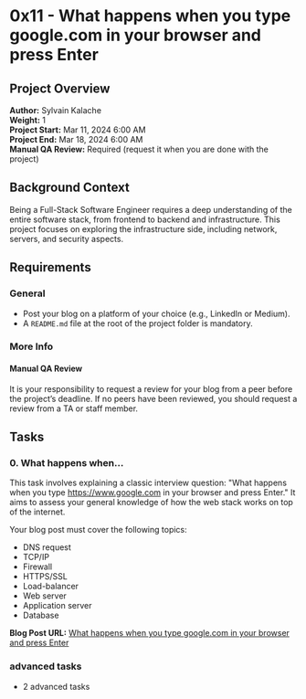 # 0x11 - What happens when you type google.com in your browser and press Enter

## Project Overview

**Author:** Sylvain Kalache  
**Weight:** 1  
**Project Start:** Mar 11, 2024 6:00 AM  
**Project End:** Mar 18, 2024 6:00 AM  
**Manual QA Review:** Required (request it when you are done with the project)

## Background Context

Being a Full-Stack Software Engineer requires a deep understanding of the entire software stack, from frontend to backend and infrastructure. This project focuses on exploring the infrastructure side, including network, servers, and security aspects.

## Requirements

### General

- Post your blog on a platform of your choice (e.g., LinkedIn or Medium).
- A `README.md` file at the root of the project folder is mandatory.

### More Info

#### Manual QA Review

It is your responsibility to request a review for your blog from a peer before the project’s deadline. If no peers have been reviewed, you should request a review from a TA or staff member.

## Tasks

### 0. What happens when...

This task involves explaining a classic interview question: "What happens when you type https://www.google.com in your browser and press Enter." It aims to assess your general knowledge of how the web stack works on top of the internet.

Your blog post must cover the following topics:

- DNS request
- TCP/IP
- Firewall
- HTTPS/SSL
- Load-balancer
- Web server
- Application server
- Database

**Blog Post URL:** [What happens when you type google.com in your browser and press Enter](https://medium.com/@randaaziz972/what-happens-when-you-type-google-com-in-your-browser-and-press-enter-1d23a0efa08a)

 ### advanced tasks
   - 2 advanced tasks

